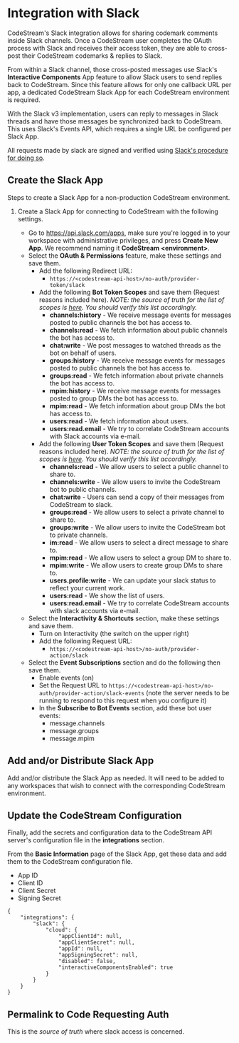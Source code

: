 # Integration with Slack

CodeStream's Slack integration allows for sharing codemark comments inside Slack
channels. Once a CodeStream user completes the OAuth process with Slack and
receives their access token, they are able to cross-post their CodeStream
codemarks & replies to Slack.

From within a Slack channel, those cross-posted messages use Slack's
**Interactive Components** App feature to allow Slack users to send replies back
to CodeStream. Since this feature allows for only one callback URL per app, a
dedicated CodeStream Slack App for each CodeStream environment is required.

With the Slack v3 implementation, users can reply to messages in Slack threads
and have those messages be synchronized back to CodeStream. This uses Slack's
Events API, which requires a single URL be configured per Slack App.

All requests made by slack are signed and verified using [Slack's procedure for
doing so](https://api.slack.com/docs/verifying-requests-from-slack).


## Create the Slack App

Steps to create a Slack App for a non-production CodeStream environment.

1. Create a Slack App for connecting to CodeStream with the following
   settings.

	*	Go to https://api.slack.com/apps, make sure you're logged in to your
		workspace with administrative privileges, and press **Create New App**. We
		recommend naming it **CodeStream \<environment\>**.
	*   Select the **OAuth & Permissions** feature, make these settings and save
		them.
		*   Add the following Redirect URL:
			- `https://<codestream-api-host>/no-auth/provider-token/slack`
		*	Add the following **Bot Token Scopes** and save them (Request reasons included
			here). _NOTE: the source of truth for the list of scopes is [here](../../modules/slack_auth/slack_auth.js).
			You should verify this list accordingly._
			- **channels:history** - We receive message events for messages
			posted to public channels the bot has access to.
			- **channels:read** - We fetch information about public channels the
			bot has access to.
			- **chat:write** - We post messages to watched threads as the bot on
			behalf of users.
			- **groups:history** - We receive message events for messages
			posted to public channels the bot has access to.
			- **groups:read** - We fetch information about private channels the
			bot has access to.
			- **mpim:history** - We receive message events for messages posted
			to group DMs the bot has access to.
			- **mpim:read** - We fetch information about group DMs the bot has
			access to.
			- **users:read** - We fetch information about users.
			- **users:read.email** - We try to correlate CodeStream accounts
			with Slack accounts via e-mail.
		*	Add the following **User Token Scopes** and save them (Request reasons included
			here). _NOTE: the source of truth for the list of scopes is [here](../../modules/slack_auth/slack_auth.js).
			You should verify this list accordingly._
			- **channels:read** - We allow users to select a public channel to share
			to.
			- **channels:write** - We allow users to invite the CodeStream bot
			to public channels.
			- **chat:write** - Users can send a copy of their messages from
			CodeStream to slack.
			- **groups:read** - We allow users to select a private channel to share
			to.
			- **groups:write** - We allow users to invite the CodeStream bot to
			private channels.
			- **im:read** - We allow users to select a direct message to share to.
			- **mpim:read** - We allow users to select a group DM to share to.
			- **mpim:write** - We allow users to create group DMs to share to.
			- **users.profile:write** - We can update your slack status to reflect
			your current work.
			- **users:read** - We show the list of users.
			- **users:read.email** - We try to correlate CodeStream accounts with
			slack accounts via e-mail.
	*	Select the **Interactivity & Shortcuts** section, make these settings
		and save them.
		*	Turn on Interactivity (the switch on the upper right)
		*	Add the following Request URL:
			- `https://<codestream-api-host>/no-auth/provider-action/slack`
	*	Select the **Event Subscriptions** section and do the following then save them.
		*	Enable events (on)
		*	Set the Request URL to `https://<codestream-api-host>/no-auth/provider-action/slack-events`
			(note the server needs to be running to respond to this request when you configure it)
		*	In the **Subscribe to Bot Events** section, add these bot user events:
			- message.channels
			- message.groups
			- message.mpim

## Add and/or Distribute Slack App

Add and/or distribute the Slack App as needed. It will need to be added to any
workspaces that wish to connect with the corresponding CodeStream environment.

## Update the CodeStream Configuration

Finally, add the secrets and configuration data to the CodeStream API server's
configuration file in the **integrations** section.

From the **Basic Information** page of the Slack App, get these data and add
them to the CodeStream configuration file.

- App ID
- Client ID
- Client Secret
- Signing Secret


```
{
	"integrations": {
		"slack": {
			"cloud": {
				"appClientId": null,
				"appClientSecret": null,
				"appId": null,
				"appSigningSecret": null,
				"disabled": false,
				"interactiveComponentsEnabled": true
			}
		}
	}
}
```

## Permalink to Code Requesting Auth

This is the _source of truth_ where slack access is concerned.
